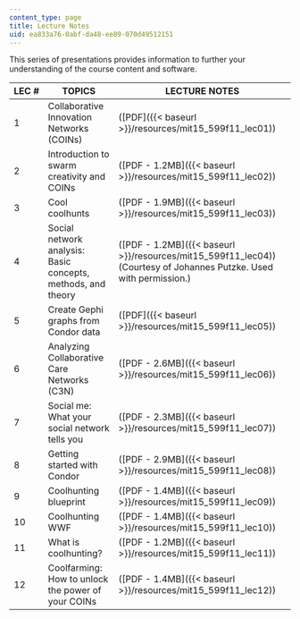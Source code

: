 ```yaml
---
content_type: page
title: Lecture Notes
uid: ea833a76-0abf-da48-ee89-070d49512151
---
```


This series of presentations provides information to further your understanding of the course content and software.

| LEC # | TOPICS | LECTURE NOTES |
| --- | --- | --- |
| 1 | Collaborative Innovation Networks (COINs) | ([PDF]({{< baseurl >}}/resources/mit15_599f11_lec01)) |
| 2 | Introduction to swarm creativity and COINs | ([PDF - 1.2MB]({{< baseurl >}}/resources/mit15_599f11_lec02)) |
| 3 | Cool coolhunts | ([PDF - 1.9MB]({{< baseurl >}}/resources/mit15_599f11_lec03)) |
| 4 | Social network analysis: Basic concepts, methods, and theory | ([PDF - 1.2MB]({{< baseurl >}}/resources/mit15_599f11_lec04)) (Courtesy of Johannes Putzke. Used with permission.) |
| 5 | Create Gephi graphs from Condor data | ([PDF]({{< baseurl >}}/resources/mit15_599f11_lec05)) |
| 6 | Analyzing Collaborative Care Networks (C3N) | ([PDF - 2.6MB]({{< baseurl >}}/resources/mit15_599f11_lec06)) |
| 7 | Social me: What your social network tells you | ([PDF - 2.3MB]({{< baseurl >}}/resources/mit15_599f11_lec07)) |
| 8 | Getting started with Condor | ([PDF - 2.9MB]({{< baseurl >}}/resources/mit15_599f11_lec08)) |
| 9 | Coolhunting blueprint | ([PDF - 1.4MB]({{< baseurl >}}/resources/mit15_599f11_lec09)) |
| 10 | Coolhunting WWF | ([PDF - 1.4MB]({{< baseurl >}}/resources/mit15_599f11_lec10)) |
| 11 | What is coolhunting? | ([PDF - 1.2MB]({{< baseurl >}}/resources/mit15_599f11_lec11)) |
| 12 | Coolfarming: How to unlock the power of your COINs | ([PDF - 1.4MB]({{< baseurl >}}/resources/mit15_599f11_lec12))